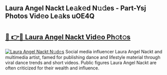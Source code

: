 ## Laura Angel Nackt Le𝚊k𝚎d N𝚞𝚍es - Part-Ysj Photos Vid𝚎o Le𝚊ks uOE4Q

# <h2><a href="http://fb6jmy.evod.top/?m=Laura+Angel+Nackt">🔗 👉🔴 Laura Angel Nackt Vid𝚎o Ph𝚘t𝚘s</a></h2>

[![Laura Angel Nackt N𝚞d𝚎s](https://i.imgur.com/8V9OHl7.gif)](http://fb6jmy.evod.top/?m=Laura+Angel+Nackt)
Social media influencer Laura Angel Nackt and multimedia artist, famed for publishing dance and lifestyle material through viral dance trends and short videos. Public figures Laura Angel Nackt are often criticized for their wealth and influence. 
